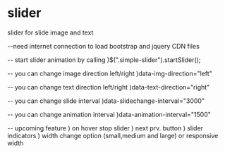 # slider
slider for slide image and text

--need internet connection to load bootstrap and jquery CDN files

-- start slider animation by calling
    )$(".simple-slider").startSlider();

-- you can change image direction left/right
    )data-img-direction="left"

-- you can change text direction left/right
    )data-text-direction="right"

-- you can change slide interval
    )data-slidechange-interval="3000"

-- you can change animation interval
    )data-animation-interval="1500"

-- upcoming feature
    ) on hover stop slider
    ) next prv. button
    ) slider indicators
    ) width change option (small,medium and large) or responsive width


